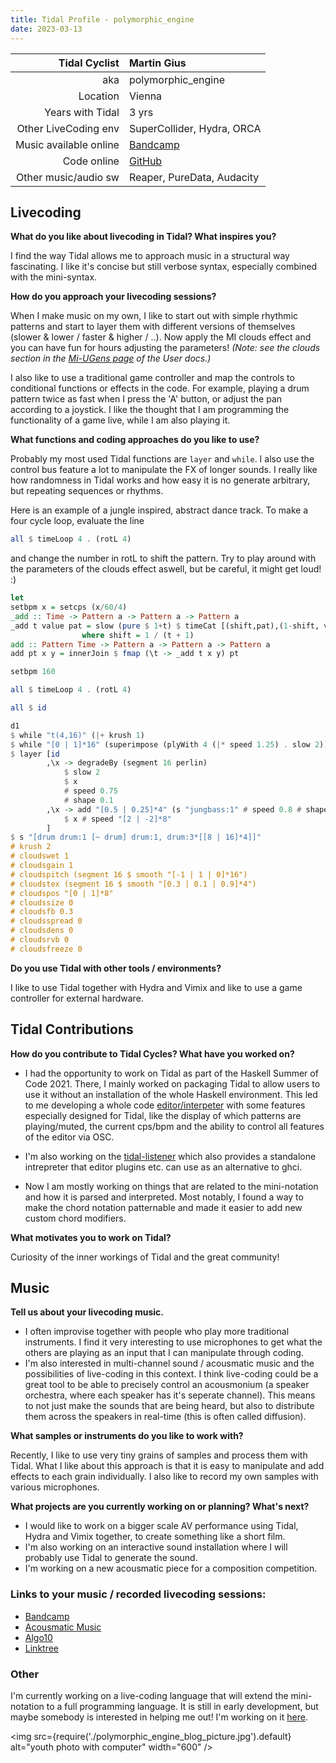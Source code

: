 ```yaml
---
title: Tidal Profile - polymorphic_engine
date: 2023-03-13
---
```


| Tidal Cyclist  | Martin Gius   |
| --------:    | :---------- |
| aka    | polymorphic_engine |
| Location | Vienna |
| Years with Tidal | 3  yrs |
| Other LiveCoding env | SuperCollider, Hydra, ORCA  |
| Music available online | [Bandcamp](https://flimmerhaar.bandcamp.com/album/cilia) |
| Code online | [GitHub](https://github.com/polymorphicengine) |
| Other music/audio sw | Reaper, PureData, Audacity|


## Livecoding  

**What do you like about livecoding in Tidal? What inspires you?**   

I find the way Tidal allows me to approach music in a structural way fascinating. I like it's concise but still verbose syntax, especially combined with the mini-syntax.

**How do you approach your livecoding sessions?**

When I make music on my own, I like to start out with simple rhythmic patterns and start to layer them with different versions of themselves (slower & lower / faster & higher / ..). Now apply the MI clouds effect and you can have fun for hours adjusting the parameters! *(Note: see the clouds section in the [Mi-UGens page](https://tidalcycles.org/docs/reference/mi-ugens#clouds-global) of the User docs.)*

I also like to use a traditional game controller and map the controls to conditional functions or effects in the code. For example, playing a drum pattern twice as fast when I press the 'A' button, or adjust the pan according to a joystick. I like the thought that I am programming the functionality of a game live, while I am also playing it.

**What functions and coding approaches do you like to use?**  

Probably my most used Tidal functions are `layer` and `while`. I also use the control bus feature a lot to manipulate the FX of longer sounds. I really like how randomness in Tidal works and how easy it is no generate arbitrary, but repeating sequences or rhythms.

Here is an example of a jungle inspired, abstract dance track. To make a four cycle loop, evaluate the line

```haskell
all $ timeLoop 4 . (rotL 4)
```

and change the number in rotL to shift the pattern. Try to play around with the parameters of the clouds effect aswell, but be careful, it might get loud! :)

```haskell
let
setbpm x = setcps (x/60/4)
_add :: Time -> Pattern a -> Pattern a -> Pattern a
_add t value pat = slow (pure $ 1+t) $ timeCat [(shift,pat),(1-shift, value)]
				where shift = 1 / (t + 1)
add :: Pattern Time -> Pattern a -> Pattern a -> Pattern a
add pt x y = innerJoin $ fmap (\t -> _add t x y) pt

setbpm 160

all $ timeLoop 4 . (rotL 4)

all $ id

d1
$ while "t(4,16)" (|+ krush 1)
$ while "[0 | 1]*16" (superimpose (plyWith 4 (|* speed 1.25) . slow 2))
$ layer [id
		,\x -> degradeBy (segment 16 perlin)
        	$ slow 2
            $ x
            # speed 0.75
            # shape 0.1
        ,\x -> add "[0.5 | 0.25]*4" (s "jungbass:1" # speed 0.8 # shape 0.2 # krush 2)
        	$ x # speed "[2 | -2]*8"
		]
$ s "[drum drum:1 [~ drum] drum:1, drum:3*[[8 | 16]*4]]"
# krush 2
# cloudswet 1
# cloudsgain 1
# cloudspitch (segment 16 $ smooth "[-1 | 1 | 0]*16")
# cloudstex (segment 16 $ smooth "[0.3 | 0.1 | 0.9]*4")
# cloudspos "[0 | 1]*8"
# cloudssize 0
# cloudsfb 0.3
# cloudsspread 0
# cloudsdens 0
# cloudsrvb 0
# cloudsfreeze 0
```

**Do you use Tidal with other tools / environments?**

I like to use Tidal together with Hydra and Vimix and like to use a game controller for external hardware.

## Tidal Contributions  

**How do you contribute to Tidal Cycles? What have you worked on?**  

* I had the opportunity to work on Tidal as part of the Haskell Summer of Code 2021. There, I mainly worked on packaging Tidal to allow users to use it without an installation of the whole Haskell environment. This led to me developing a whole code [editor/interpeter](https://github.com/polymorphicengine/tidal-gui) with some features especially designed for Tidal, like the display of which patterns are playing/muted, the current cps/bpm and the ability to control all features of the editor via OSC.

* I'm also working on the [tidal-listener](https://github.com/tidalcycles/Tidal/tree/main/tidal-listener) which also provides a standalone intrepreter that editor plugins etc. can use as an alternative to ghci.

* Now I am mostly working on things that are related to the mini-notation and how it is parsed and interpreted. Most notably, I found a way to make the chord notation patternable and made it easier to add new custom chord modifiers.

**What motivates you to work on Tidal?**   

Curiosity of the inner workings of Tidal and the great community!

## Music  

**Tell us about your livecoding music.**  

* I often improvise together with people who play more traditional instruments. I find it very interesting to use microphones to get what the others are playing as an input that I can manipulate through coding.
* I'm also interested in multi-channel sound / acousmatic music and the possibilities of live-coding in this context. I think live-coding could be a great tool to be able to precisely control an acousmonium (a speaker orchestra, where each speaker has it's seperate channel). This means to not just make the sounds that are being heard, but also to distribute them across the speakers in real-time (this is often called diffusion).

**What samples or instruments do you like to work with?**  

Recently, I like to use very tiny grains of samples and process them with Tidal. What I like about this approach is that it is easy to manipulate and add effects to each grain individually. I also like to record my own samples with various microphones.

**What projects are you currently working on or planning? What's next?**  

* I would like to work on a bigger scale AV performance using Tidal, Hydra and Vimix together, to create something like a short film.
* I'm also working on an interactive sound installation where I will probably use Tidal to generate the sound.
* I'm working on a new acousmatic piece for a composition competition.

### Links to your music / recorded livecoding sessions:
- [Bandcamp](https://flimmerhaar.bandcamp.com/album/cilia)
- [Acousmatic Music](https://www.youtube.com/watch?v=ieQ7fA7ah3s)
- [Algo10](https://www.youtube.com/watch?v=-oMwPdgxqiI)
- [Linktree](https://polymorphicengine.github.io/)


### Other  

I'm currently working on a live-coding language that will extend the mini-notation to a full programming language. It is still in early development, but maybe somebody is interested in helping me out! I'm working on it [here](https://github.com/polymorphicengine/minilambda/tree/types).


<img src={require('./polymorphic_engine_blog_picture.jpg').default} alt="youth photo with computer" width="600" />
